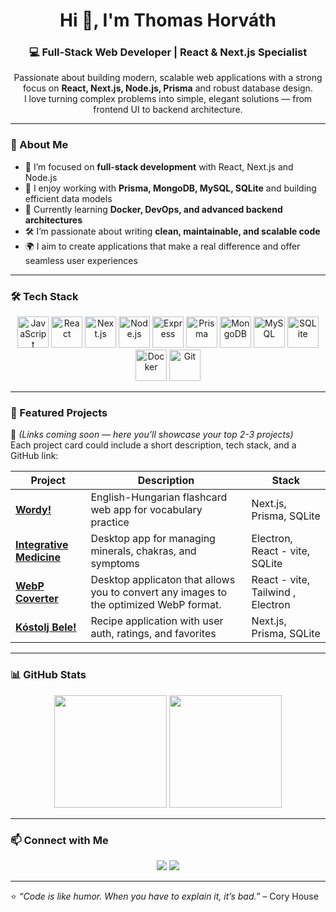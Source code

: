 <h1 align="center">Hi 👋, I'm Thomas Horváth</h1>
<h3 align="center">💻 Full-Stack Web Developer | React & Next.js Specialist</h3>

<p align="center">
  Passionate about building modern, scalable web applications with a strong focus on <strong>React, Next.js, Node.js, Prisma</strong> and robust database design.<br/>
  I love turning complex problems into simple, elegant solutions — from frontend UI to backend architecture.
</p>

---

### 🚀 About Me

- 🔭 I’m focused on **full-stack development** with React, Next.js and Node.js  
- 🧠 I enjoy working with **Prisma, MongoDB, MySQL, SQLite** and building efficient data models  
- 🌱 Currently learning **Docker, DevOps, and advanced backend architectures**  
- 🛠️ I’m passionate about writing **clean, maintainable, and scalable code**  
- 🌍 I aim to create applications that make a real difference and offer seamless user experiences

---

### 🛠️ Tech Stack

<p align="center">
  <img src="https://cdn.jsdelivr.net/gh/devicons/devicon/icons/javascript/javascript-original.svg" width="50" height="50" alt="JavaScript" />
  <img src="https://cdn.jsdelivr.net/gh/devicons/devicon/icons/react/react-original.svg" width="50" height="50" alt="React" />
  <img src="https://cdn.jsdelivr.net/gh/devicons/devicon/icons/nextjs/nextjs-original.svg" width="50" height="50" alt="Next.js" />
  <img src="https://cdn.jsdelivr.net/gh/devicons/devicon/icons/nodejs/nodejs-original.svg" width="50" height="50" alt="Node.js" />
  <img src="https://cdn.jsdelivr.net/gh/devicons/devicon/icons/express/express-original.svg" width="50" height="50" alt="Express" />
  <img src="https://cdn.jsdelivr.net/gh/devicons/devicon/icons/prisma/prisma-original.svg" width="50" height="50" alt="Prisma" />
  <img src="https://cdn.jsdelivr.net/gh/devicons/devicon/icons/mongodb/mongodb-original.svg" width="50" height="50" alt="MongoDB" />
  <img src="https://cdn.jsdelivr.net/gh/devicons/devicon/icons/mysql/mysql-original.svg" width="50" height="50" alt="MySQL" />
  <img src="https://cdn.jsdelivr.net/gh/devicons/devicon/icons/sqlite/sqlite-original.svg" width="50" height="50" alt="SQLite" />
  <img src="https://cdn.jsdelivr.net/gh/devicons/devicon/icons/docker/docker-original.svg" width="50" height="50" alt="Docker" />
  <img src="https://cdn.jsdelivr.net/gh/devicons/devicon/icons/git/git-original.svg" width="50" height="50" alt="Git" />
</p>

---

### 📂 Featured Projects

🚧 *(Links coming soon — here you’ll showcase your top 2-3 projects)*  
Each project card could include a short description, tech stack, and a GitHub link:

| Project | Description | Stack |
|--------|-------------|-------|
| [**Wordy!**](https://wordy.thomasapi.eu) | English-Hungarian flashcard web app for vocabulary practice | Next.js, Prisma, SQLite |
| [**Integrative Medicine**](#) | Desktop app for managing minerals, chakras, and symptoms | Electron, React - vite, SQLite |
| [**WebP Coverter**](#) | Desktop applicaton that allows you to convert any images to the optimized WebP format. | React - vite, Tailwind , Electron |
| [**Kóstolj Bele!**](#) | Recipe application with user auth, ratings, and favorites | Next.js, Prisma, SQLite |

---

### 📊 GitHub Stats

<p align="center">
  <img src="https://github-readme-stats.vercel.app/api?username=Thomas-Horvath&show_icons=true&theme=tokyonight&count_private=true&hide_border=true" height="180px"/>
  <img src="https://github-readme-stats.vercel.app/api/top-langs/?username=Thomas-Horvath&layout=compact&theme=tokyonight&hide_border=true" height="180px"/>
</p>

---

### 📫 Connect with Me

<p align="center">
  <a href="https://www.linkedin.com/in/thomashorvathweb/" target="_blank"><img src="https://img.shields.io/badge/-LinkedIn-0A66C2?style=for-the-badge&logo=linkedin&logoColor=white"/></a>
  <a href="https://thomashorvath.hu" target="_blank"><img src="https://img.shields.io/badge/-Portfolio-000000?style=for-the-badge&logo=vercel&logoColor=white"/></a>
</p>

---

⭐️ *“Code is like humor. When you have to explain it, it’s bad.”* – Cory House
